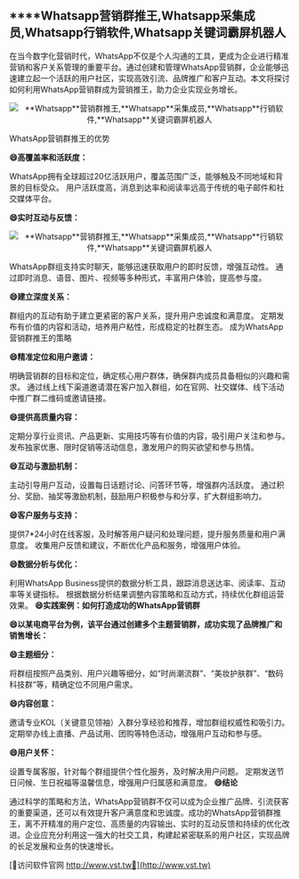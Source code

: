 ## ****Whatsapp**营销群推王,**Whatsapp**采集成员,**Whatsapp**行销软件,**Whatsapp**关键词霸屏机器人**

在当今数字化营销时代，WhatsApp不仅是个人沟通的工具，更成为企业进行精准营销和客户关系管理的重要平台。通过创建和管理WhatsApp营销群，企业能够迅速建立起一个活跃的用户社区，实现高效引流、品牌推广和客户互动。本文将探讨如何利用WhatsApp营销群成为营销推王，助力企业实现业务增长。

 <center><img src="https://vst.tw/MP4/tuiguang/png/1.png" alt="**Whatsapp**营销群推王,**Whatsapp**采集成员,**Whatsapp**行销软件,**Whatsapp**关键词霸屏机器人"></center>

WhatsApp营销群推王的优势

**😄高覆盖率和活跃度：**

WhatsApp拥有全球超过20亿活跃用户，覆盖范围广泛，能够触及不同地域和背景的目标受众。
用户活跃度高，消息到达率和阅读率远高于传统的电子邮件和社交媒体平台。

**😄实时互动与反馈：**

 <center><img src="https://vst.tw/MP4/tuiguang/png/2.png" alt="**Whatsapp**营销群推王,**Whatsapp**采集成员,**Whatsapp**行销软件,**Whatsapp**关键词霸屏机器人"></center>

WhatsApp群组支持实时聊天，能够迅速获取用户的即时反馈，增强互动性。
通过即时消息、语音、图片、视频等多种形式，丰富用户体验，提高参与度。

**😄建立深度关系：**

群组内的互动有助于建立更紧密的客户关系，提升用户忠诚度和满意度。
定期发布有价值的内容和活动，培养用户粘性，形成稳定的社群生态。
成为WhatsApp营销群推王的策略

**😄精准定位和用户邀请：**

明确营销群的目标和定位，确定核心用户群体，确保群内成员具备相似的兴趣和需求。
通过线上线下渠道邀请潜在客户加入群组，如在官网、社交媒体、线下活动中推广群二维码或邀请链接。

**😄提供高质量内容：**

定期分享行业资讯、产品更新、实用技巧等有价值的内容，吸引用户关注和参与。
发布独家优惠、限时促销等活动信息，激发用户的购买欲望和参与热情。

**😄互动与激励机制：**

主动引导用户互动，设置每日话题讨论、问答环节等，增强群内活跃度。
通过积分、奖励、抽奖等激励机制，鼓励用户积极参与和分享，扩大群组影响力。

**😄客户服务与支持：**

提供7*24小时在线客服，及时解答用户疑问和处理问题，提升服务质量和用户满意度。
收集用户反馈和建议，不断优化产品和服务，增强用户体验。

**😄数据分析与优化：**

利用WhatsApp Business提供的数据分析工具，跟踪消息送达率、阅读率、互动率等关键指标。
根据数据分析结果调整内容策略和互动方式，持续优化群组运营效果。
**😄实践案例：如何打造成功的WhatsApp营销群**

**😄以某电商平台为例，该平台通过创建多个主题营销群，成功实现了品牌推广和销售增长：**

**😄主题细分：**

将群组按照产品类别、用户兴趣等细分，如“时尚潮流群”、“美妆护肤群”、“数码科技群”等，精确定位不同用户需求。

**😄内容创意：**

邀请专业KOL（关键意见领袖）入群分享经验和推荐，增加群组权威性和吸引力。
定期举办线上直播、产品试用、团购等特色活动，增强用户互动和参与感。

**😄用户关怀：**

设置专属客服，针对每个群组提供个性化服务，及时解决用户问题。
定期发送节日问候、生日祝福等温馨信息，增强用户归属感和满意度。
**😄结论**

通过科学的策略和方法，WhatsApp营销群不仅可以成为企业推广品牌、引流获客的重要渠道，还可以有效提升客户满意度和忠诚度。成功的WhatsApp营销群推王，离不开精准的用户定位、高质量的内容输出、实时的互动反馈和持续的优化改进。企业应充分利用这一强大的社交工具，构建起紧密联系的用户社区，实现品牌的长足发展和业务的快速增长。


[👻访问软件官网 http://www.vst.tw👻](http://www.vst.tw)
